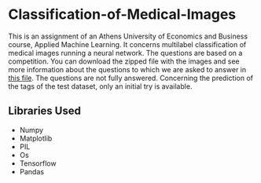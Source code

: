 # Classification-of-Medical-Images
This is an assignment of an Athens University of Economics and Business course, Applied Machine Learning.
It concerns multilabel classification of medical images running a neural network. The questions are based on 
a competition. You can download the zipped file with the images
and see more information about the questions to which we are asked to answer in 
[this file](https://github.com/kaitithoma/Classification-of-Medical-Images/blob/master/questions.ipynb).
The questions are not fully answered. Concerning the prediction of the tags of the test dataset, only 
an initial try is available.

## Libraries Used
- Numpy
- Matplotlib
- PIL
- Os
- Tensorflow
- Pandas

